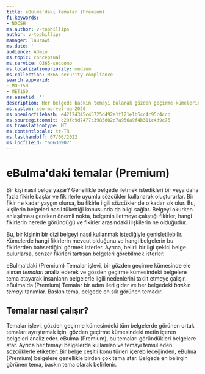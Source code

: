 ```yaml
---
title: eBulma'daki temalar (Premium)
f1.keywords:
- NOCSH
ms.author: v-tophillips
author: v-tophillips
manager: laurawi
ms.date: ''
audience: Admin
ms.topic: conceptual
ms.service: O365-seccomp
ms.localizationpriority: medium
ms.collection: M365-security-compliance
search.appverid:
- MOE150
- MET150
ms.assetid: ''
description: Her belgede baskın temayı bularak gözden geçirme kümelerini düzenlemek için eBulma'da (Premium) Temalar'ı kullanın.
ms.custom: seo-marvel-mar2020
ms.openlocfilehash: e42124345c45725d492a1f121e1b6cc4c95c4ccb
ms.sourcegitcommit: c29fc9d7477c3985d02d7a956a9f4b311c4d9c76
ms.translationtype: MT
ms.contentlocale: tr-TR
ms.lasthandoff: 07/06/2022
ms.locfileid: "66630907"
---
```

# <a name="themes-in-ediscovery-premium"></a>eBulma'daki temalar (Premium)

Bir kişi nasıl belge yazar? Genellikle belgede iletmek istedikleri bir veya daha fazla fikirle başlar ve fikirlerle uyumlu sözcükler kullanarak oluştururlar. Bir fikir ne kadar yaygın olursa, bu fikirle ilgili sözcükler de o kadar sık olur. Bu, kişilerin belgeleri nasıl tükettiği konusunda da bilgi sağlar. Belgeyi okurken anlaşılması gereken önemli nokta, belgenin iletmeye çalıştığı fikirler, hangi fikirlerin nerede göründüğü ve fikirler arasındaki ilişkilerin ne olduğudur.

Bu, bir kişinin bir dizi belgeyi nasıl kullanmak istediğiyle genişletilebilir. Kümelerde hangi fikirlerin mevcut olduğunu ve hangi belgelerin bu fikirlerden bahsettiğini görmek isterler. Ayrıca, belirli bir ilgi çekici belge bulurlarsa, benzer fikirleri tartışan belgeleri görebilmek isterler.

eBulma'daki (Premium) Temalar işlevi, bir gözden geçirme kümesinde ele alınan *temaları* analiz ederek ve gözden geçirme kümesindeki belgelere tema atayarak insanların belgelerle ilgili nedenlerini taklit etmeye çalışır. eBulma'da (Premium) Temalar bir adım ileri gider ve her belgedeki *baskın temayı* tanımlar. Baskın tema, belgede en sık görünen temadır.

## <a name="how-does-themes-work"></a>Temalar nasıl çalışır?

Temalar işlevi, gözden geçirme kümesindeki tüm belgelerde görünen ortak temaları ayrıştırmak için, gözden geçirme kümesindeki metin içeren belgeleri analiz eder. eBulma (Premium), bu temaları göründükleri belgelere atar. Ayrıca her temayı belgelerde kullanılan ve temayı temsil eden sözcüklerle etiketler. Bir belge çeşitli konu türleri içerebileceğinden, eBulma (Premium) belgelere genellikle birden çok tema atar. Belgede en belirgin görünen tema, baskın tema olarak belirlenir.

